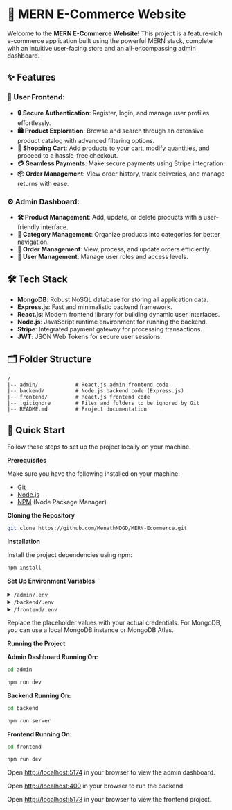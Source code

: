 # 🛒 MERN E-Commerce Website

Welcome to the **MERN E-Commerce Website**! This project is a feature-rich e-commerce application built using the powerful MERN stack, complete with an intuitive user-facing store and an all-encompassing admin dashboard.

## ✨ Features

### 🌟 User Frontend:

- **🔒 Secure Authentication**: Register, login, and manage user profiles effortlessly.
- **🛍️ Product Exploration**: Browse and search through an extensive product catalog with advanced filtering options.
- **🛒 Shopping Cart**: Add products to your cart, modify quantities, and proceed to a hassle-free checkout.
- **💳 Seamless Payments**: Make secure payments using Stripe integration.
- **📦 Order Management**: View order history, track deliveries, and manage returns with ease.

### ⚙️ Admin Dashboard:

- **🛠️ Product Management**: Add, update, or delete products with a user-friendly interface.
- **📂 Category Management**: Organize products into categories for better navigation.
- **📑 Order Management**: View, process, and update orders efficiently.
- **👥 User Management**: Manage user roles and access levels.

## 🛠️ Tech Stack

- **MongoDB**: Robust NoSQL database for storing all application data.
- **Express.js**: Fast and minimalistic backend framework.
- **React.js**: Modern frontend library for building dynamic user interfaces.
- **Node.js**: JavaScript runtime environment for running the backend.
- **Stripe**: Integrated payment gateway for processing transactions.
- **JWT**: JSON Web Tokens for secure user sessions.

## 🗂️ Folder Structure

```plaintext
/
|-- admin/            # React.js admin frontend code
|-- backend/          # Node.js backend code (Express.js)
|-- frontend/         # React.js frontend code
|-- .gitignore        # Files and folders to be ignored by Git
|-- README.md         # Project documentation
```

## 🤸 Quick Start

Follow these steps to set up the project locally on your machine.

**Prerequisites**

Make sure you have the following installed on your machine:

- [Git](https://git-scm.com/)
- [Node.js](https://nodejs.org/en)
- [NPM](https://www.npmjs.com/) (Node Package Manager)

**Cloning the Repository**

```bash
git clone https://github.com/MenathNDGD/MERN-Ecommerce.git
```

**Installation**

Install the project dependencies using npm:

```bash
npm install
```

**Set Up Environment Variables**

<details>
<summary><code>/admin/.env</code></summary>

```env
VITE_BACKEND_URL = "http://localhost:4000"
```

</details>

<details>
<summary><code>/backend/.env</code></summary>

```env
MONGODB_URI =

JWT_SECRET =

ADMIN_EMAIL = "admin@trendify.com" #For testing only

ADMIN_PASSWORD = "admin@123" #For testing only

```

</details>

<details>
<summary><code>/frontend/.env</code></summary>

```env
VITE_BACKEND_URL = "http://localhost:4000"
```

</details>

Replace the placeholder values with your actual credentials. For MongoDB, you can use a local MongoDB instance or MongoDB Atlas.

**Running the Project**

**Admin Dashboard Running On:**

```bash
cd admin
```

```bash
npm run dev
```

**Backend Running On:**

```bash
cd backend
```

```bash
npm run server
```

**Frontend Running On:**

```bash
cd frontend
```

```bash
npm run dev
```

Open [http://localhost:5174](http://localhost:5174) in your browser to view the admin dashboard.

Open [http://localhost:400](http://localhost:400) in your browser to run the backend.

Open [http://localhost:5173](http://localhost:5173) in your browser to view the frontend project.
